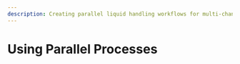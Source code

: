 ```yaml
---
description: Creating parallel liquid handling workflows for multi-channel operations.
---
```


# Using Parallel Processes

